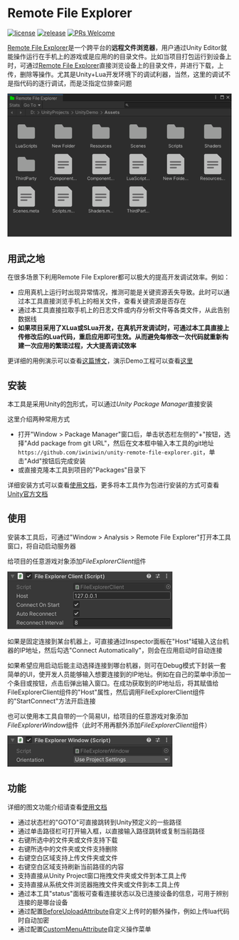 # Remote File Explorer

[![license](http://img.shields.io/badge/license-MIT-blue.svg)](https://github.com/iwiniwin/unity-remote-file-explorer/blob/main/LICENSE.md)
[![release](https://img.shields.io/badge/release-v0.0.1-blue.svg)](https://github.com/iwiniwin/unity-remote-file-explorer/releases)
[![PRs Welcome](https://img.shields.io/badge/PRs-welcome-blue.svg)](https://github.com/iwiniwin/unity-remote-file-explorer/pulls)

[Remote File Explorer](https://github.com/iwiniwin/unity-remote-file-explorer)是一个跨平台的**远程文件浏览器**，用户通过Unity Editor就能操作运行在手机上的游戏或是应用的的目录文件。比如当项目打包运行到设备上时，可通过[Remote File Explorer](https://github.com/iwiniwin/unity-remote-file-explorer)直接浏览设备上的目录文件，并进行下载，上传，删除等操作。尤其是Unity+Lua开发环境下的调试利器，当然，这里的调试不是指代码的逐行调试，而是泛指定位排查问题

![](Documentation~/Images/main_ui.png)

## 用武之地
在很多场景下利用Remote File Explorer都可以极大的提高开发调试效率。例如：
* 应用真机上运行时出现异常情况，推测可能是关键资源丢失导致。此时可以通过本工具直接浏览手机上的相关文件，查看关键资源是否存在
* 通过本工具直接拉取手机上的日志文件或内存分析文件等各类文件，从此告别数据线
* **如果项目采用了XLua或SLua开发，在真机开发调试时，可通过本工具直接上传修改后的Lua代码，重启应用即可生效。从而避免每修改一次代码就重新构建一次应用的繁琐过程，大大提高调试效率**

更详细的用例演示可以查看[这篇博文](https://www.cnblogs.com/iwiniwin/p/15595243.html)，演示Demo工程可以查看[这里](https://github.com/iwiniwin/RemoteFileExplorerDemo)

## 安装
本工具是采用Unity的[包](https://docs.unity3d.com/cn/2019.4/Manual/PackagesList.html)形式，可以通过*Unity Package Manager*直接安装

这里介绍两种常用方式
* 打开"Window > Package Manager"窗口后，单击状态栏左侧的"+"按钮，选择"Add package from git URL"，然后在文本框中输入本工具的git地址`https://github.com/iwiniwin/unity-remote-file-explorer.git`，单击"Add"按钮后完成安装
* 或直接克隆本工具到项目的"Packages"目录下

详细安装方式可以查看[使用文档](Documentation~/RemoteFileExplorer.md)，更多将本工具作为包进行安装的方式可查看[Unity官方文档](https://docs.unity3d.com/cn/2019.4/Manual/upm-ui-actions.html)

## 使用
安装本工具后，可通过"Window > Analysis > Remote File Explorer"打开本工具窗口，将自动启动服务器

给项目的任意游戏对象添加*FileExplorerClient*组件

![](Documentation~/Images/file_explorer_client.png)

如果是固定连接到某台机器上，可直接通过Inspector面板在"Host"域输入这台机器的IP地址，然后勾选"Connect Automatically"，则会在应用启动时自动连接

如果希望应用启动后能主动选择连接到哪台机器，则可在Debug模式下封装一套简单的UI，使开发人员能够输入想要连接到的IP地址。例如在自己的菜单中添加一个条目或按钮，点击后弹出输入窗口。在成功获取到的IP地址后，将其赋值给FileExplorerClient组件的"Host"属性，然后调用FileExplorerClient组件的"StartConnect"方法开启连接

也可以使用本工具自带的一个简易UI，给项目的任意游戏对象添加*FileExplorerWindow*组件（此时不用再额外添加*FileExplorerClient*组件）

![](Documentation~/Images/file_explorer_window.png)

## 功能
详细的图文功能介绍请查看[使用文档](Documentation~/RemoteFileExplorer.md)
* 通过状态栏的"GOTO"可直接跳转到Unity预定义的一些路径
* 通过单击路径栏可打开输入框，以直接输入路径跳转或复制当前路径
* 右键所选中的文件夹或文件支持下载
* 右键所选中的文件夹或文件支持删除
* 右键空白区域支持上传文件夹或文件
* 右键空白区域支持刷新当前路径的内容
* 支持直接从Unity Project窗口拖拽文件夹或文件到本工具上传
* 支持直接从系统文件浏览器拖拽文件夹或文件到本工具上传
* 通过本工具"status"面板可查看连接状态以及已连接设备的信息，可用于辨别连接的是哪台设备
* 通过配置[BeforeUploadAttribute](https://github.com/iwiniwin/unity-remote-file-explorer/blob/main/Editor/Utilities/BeforeUploadAttribute.cs)自定义上传时的额外操作，例如上传lua代码时自动加密
* 通过配置[CustomMenuAttribute](https://github.com/iwiniwin/unity-remote-file-explorer/blob/main/Editor/Utilities/CustomMenuAttribute.cs)自定义操作菜单
